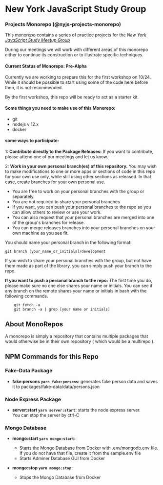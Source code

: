 # New York JavaScript Study Group
### Projects Monorepo (@nyjs-projects-monorepo)


This [monorepo](https://github.com/bobbwhy/nyjs-projects-monorepo) contains a series of practice projects for the 
*[New York JavaScript Study Meetup Group](https://www.meetup.com/New-York-JavaScript-Study-Group/)*
 
During our meetings we will work with different areas of this monorepo either to continue its construction or 
to illustrate specific techniques.

#### Current Status of Monorepo: Pre-Alpha 
Currently we are working to prepare this for the first workshop on 10/24.  While it should be possible
to start using some of the code here before then, it is not recommended.

By the first workshop, this repo will be ready to act as a starter kit.

#### Some things you need to make use of this Monorepo:
* git
* nodejs v 12.x
* docker


#### some ways to participate:

1: **Contribute directly to the Package Releases:** If you want to contribute, 
please attend one of our meetings and let us know.

2: **Work in your own personal branch(es) of this repository.**  You may wish to make modifications 
to one or more apps or sections of code in this repo for your own use only, while 
still using other sections as released.  In that case, create branches for your own 
personal use.

* You are free to work on your personal branches with the group or separately.
* You are not required to share your personal branches
* If you want, you can push your personal branches to the repo so you can allow others 
to review or use your work.
* You can also request that your personal branches are merged into one of the group's branches for release.
* You can merge releases branches into your personal branches on your own machine as you see fit.


You should name your personal branch in the following format:
 ``` 
 git branch [your_name_or_initials]/development 
```

If you wish to share your personal branches with the group, but not have them made as part 
of the library, you can simply push your branch to the repo.

**If you want to push a personal branch to the repo:** The first time you do, please make
sure no one else shares your name or initials.  You can see if any branch on the remote 
shares your name or initials in bash with the following commands.

```
    git fetch -a
    git branch -a | grep [your name or initials] 
```


## About MonoRepos
A monorepo is simply a repository that contains multiple packages that 
would otherwise be in their own repository ( which would be a multirepo ).
 

## NPM Commands for this Repo

### Fake-Data Package
* **fake:persons `yarn fake:persons`:** generates fake person data and saves it to 
packages/fake-data/data/persons.json

### Node Express Package
* **server:start `yarn server:start`:** starts the node express server.  
You can stop the server by ctrl-C

### Mongo Database
* **mongo:start `yarn mongo:start`:** 
    * Starts the Mongo Database from Docker with .env/mongodb.env file.  If you do not 
    have that file, create it from the sample.env file
    * Starts Adminer Database GUI from Docker
    
* **mongo:stop `yarn mongo:stop`:**
    * Stops the Mongo Database from Docker
 

